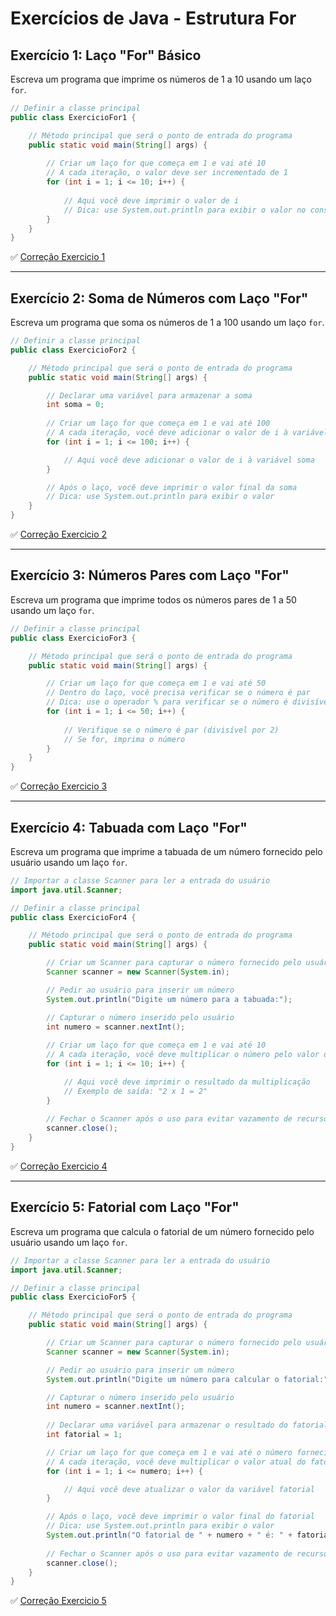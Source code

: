 
# Exercícios de Java - Estrutura For

## Exercício 1: Laço "For" Básico
Escreva um programa que imprime os números de 1 a 10 usando um laço `for`.

```java
// Definir a classe principal
public class ExercicioFor1 {

    // Método principal que será o ponto de entrada do programa
    public static void main(String[] args) {
        
        // Criar um laço for que começa em 1 e vai até 10
        // A cada iteração, o valor deve ser incrementado de 1
        for (int i = 1; i <= 10; i++) {
            
            // Aqui você deve imprimir o valor de i
            // Dica: use System.out.println para exibir o valor no console
        }
    }
}
```

✅ [Correção Exercicio 1](https://github.com/gabrielmelim/JAVA/blob/EstruturaRepetitiva/Java/codigo/ExerciciosFor/Exercicio1.java)

---

## Exercício 2: Soma de Números com Laço "For"
Escreva um programa que soma os números de 1 a 100 usando um laço `for`.

```java
// Definir a classe principal
public class ExercicioFor2 {

    // Método principal que será o ponto de entrada do programa
    public static void main(String[] args) {

        // Declarar uma variável para armazenar a soma
        int soma = 0;
        
        // Criar um laço for que começa em 1 e vai até 100
        // A cada iteração, você deve adicionar o valor de i à variável soma
        for (int i = 1; i <= 100; i++) {

            // Aqui você deve adicionar o valor de i à variável soma
        }

        // Após o laço, você deve imprimir o valor final da soma
        // Dica: use System.out.println para exibir o valor
    }
}
```

✅ [Correção Exercicio 2](https://github.com/gabrielmelim/JAVA/blob/EstruturaRepetitiva/Java/codigo/ExerciciosFor/Exercicio2.java)

---

## Exercício 3: Números Pares com Laço "For"
Escreva um programa que imprime todos os números pares de 1 a 50 usando um laço `for`.

```java
// Definir a classe principal
public class ExercicioFor3 {

    // Método principal que será o ponto de entrada do programa
    public static void main(String[] args) {

        // Criar um laço for que começa em 1 e vai até 50
        // Dentro do laço, você precisa verificar se o número é par
        // Dica: use o operador % para verificar se o número é divisível por 2
        for (int i = 1; i <= 50; i++) {
            
            // Verifique se o número é par (divisível por 2)
            // Se for, imprima o número
        }
    }
}
```

✅ [Correção Exercicio 3](https://github.com/gabrielmelim/JAVA/blob/EstruturaRepetitiva/Java/codigo/ExerciciosFor/Exercicio3.java)

---

## Exercício 4: Tabuada com Laço "For"
Escreva um programa que imprime a tabuada de um número fornecido pelo usuário usando um laço `for`.

```java
// Importar a classe Scanner para ler a entrada do usuário
import java.util.Scanner;

// Definir a classe principal
public class ExercicioFor4 {

    // Método principal que será o ponto de entrada do programa
    public static void main(String[] args) {

        // Criar um Scanner para capturar o número fornecido pelo usuário
        Scanner scanner = new Scanner(System.in);

        // Pedir ao usuário para inserir um número
        System.out.println("Digite um número para a tabuada:");

        // Capturar o número inserido pelo usuário
        int numero = scanner.nextInt();
        
        // Criar um laço for que começa em 1 e vai até 10
        // A cada iteração, você deve multiplicar o número pelo valor de i
        for (int i = 1; i <= 10; i++) {

            // Aqui você deve imprimir o resultado da multiplicação
            // Exemplo de saída: "2 x 1 = 2"
        }
        
        // Fechar o Scanner após o uso para evitar vazamento de recursos
        scanner.close();
    }
}
```

✅ [Correção Exercicio 4](https://github.com/gabrielmelim/JAVA/blob/EstruturaRepetitiva/Java/codigo/ExerciciosFor/Exercicio4.java)

---

## Exercício 5: Fatorial com Laço "For"
Escreva um programa que calcula o fatorial de um número fornecido pelo usuário usando um laço `for`.

```java
// Importar a classe Scanner para ler a entrada do usuário
import java.util.Scanner;

// Definir a classe principal
public class ExercicioFor5 {

    // Método principal que será o ponto de entrada do programa
    public static void main(String[] args) {

        // Criar um Scanner para capturar o número fornecido pelo usuário
        Scanner scanner = new Scanner(System.in);

        // Pedir ao usuário para inserir um número
        System.out.println("Digite um número para calcular o fatorial:");

        // Capturar o número inserido pelo usuário
        int numero = scanner.nextInt();
        
        // Declarar uma variável para armazenar o resultado do fatorial
        int fatorial = 1;

        // Criar um laço for que começa em 1 e vai até o número fornecido
        // A cada iteração, você deve multiplicar o valor atual do fatorial pelo valor de i
        for (int i = 1; i <= numero; i++) {

            // Aqui você deve atualizar o valor da variável fatorial
        }

        // Após o laço, você deve imprimir o valor final do fatorial
        // Dica: use System.out.println para exibir o valor
        System.out.println("O fatorial de " + numero + " é: " + fatorial);
        
        // Fechar o Scanner após o uso para evitar vazamento de recursos
        scanner.close();
    }
}
```

✅ [Correção Exercicio 5](https://github.com/gabrielmelim/JAVA/blob/EstruturaRepetitiva/Java/codigo/ExerciciosFor/Exercicio5.java)
